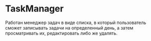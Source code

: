 # TaskManager
Работан менеджер задач в виде списка, в который пользователь сможет записывать задачи на определенный день, а затем просматривать их, редактировать либо же удалять.
